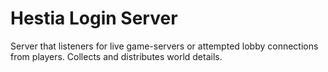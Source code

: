 # Hestia Login Server

Server that listeners for live game-servers or attempted lobby connections from players.
Collects and distributes world details.